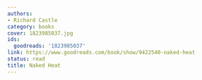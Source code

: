 ```yaml
---
authors:
- Richard Castle
category: books
cover: 1823985037.jpg
ids:
  goodreads: '1823985037'
link: https://www.goodreads.com/book/show/9422540-naked-heat
status: read
title: Naked Heat
---
```

